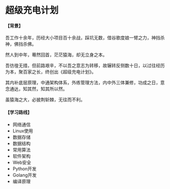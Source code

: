# 超级充电计划

#### 【背景】

吾工作十余年，历经大小项目百十余战，踩坑无数，借谷歌度娘一臂之力，神挡杀神，佛挡杀佛。

然人到中年，蓦然回首，茫茫猿海，却无立身之本。

吾彷徨无措，但前路艰辛，不以吾之意志为转移，故辗转反侧数十日，以过往经历为本，聚百家之长，终创出《超级充电计划》。 

其内补底层原理，中通架构体系，外练管理方法，内中外三体兼修，功成之日，意念通达，知其然，知其所以然。

虽猿海之大，必披荆斩棘，无往而不利。

#### 【学习路线】

* 网络通信
* Linux使用
* 数据存储
* 数据结构
* 常用算法
* 软件架构
* Web安全
* Python开发
* Golang开发
* 编译原理
